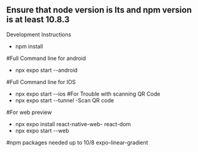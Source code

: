 <h2>Ensure that node version is lts and npm version is at least 10.8.3</h2>

Development Instructions
- npm install

#Full Command line for android
- npx expo start --android


#Full Command line for IOS
- npx expo start --ios
#For Trouble with scanning QR Code
- npx expo start --tunnel
    -Scan QR code


#For web preview
- npx expo install react-native-web- react-dom
- npx expo start --web

#npm packages needed up to 10/8
expo-linear-gradient
